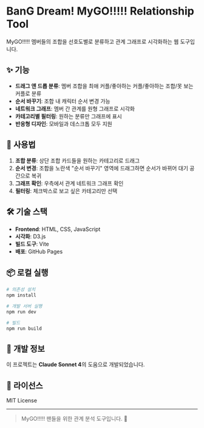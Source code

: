 # BanG Dream! MyGO!!!!! Relationship Tool

MyGO!!!!! 멤버들의 조합을 선호도별로 분류하고 관계 그래프로 시각화하는 웹 도구입니다.

## ✨ 기능

- **드래그 앤 드롭 분류**: 멤버 조합을 최애 커플/좋아하는 커플/좋아하는 조합/못 보는 커플로 분류
- **순서 바꾸기**: 조합 내 캐릭터 순서 변경 가능
- **네트워크 그래프**: 멤버 간 관계를 원형 그래프로 시각화
- **카테고리별 필터링**: 원하는 분류만 그래프에 표시
- **반응형 디자인**: 모바일과 데스크톱 모두 지원

## 🚀 사용법

1. **조합 분류**: 상단 조합 카드들을 원하는 카테고리로 드래그
2. **순서 변경**: 조합을 노란색 "순서 바꾸기" 영역에 드래그하면 순서가 바뀌어 대기 공간으로 복귀
3. **그래프 확인**: 우측에서 관계 네트워크 그래프 확인
4. **필터링**: 체크박스로 보고 싶은 카테고리만 선택

## 🛠 기술 스택

- **Frontend**: HTML, CSS, JavaScript
- **시각화**: D3.js
- **빌드 도구**: Vite
- **배포**: GitHub Pages

## 📦 로컬 실행

```bash
# 의존성 설치
npm install

# 개발 서버 실행
npm run dev

# 빌드
npm run build
```

## 🤖 개발 정보

이 프로젝트는 **Claude Sonnet 4**의 도움으로 개발되었습니다.

## 📄 라이선스

MIT License

---

> MyGO!!!!! 팬들을 위한 관계 분석 도구입니다. 🎵
